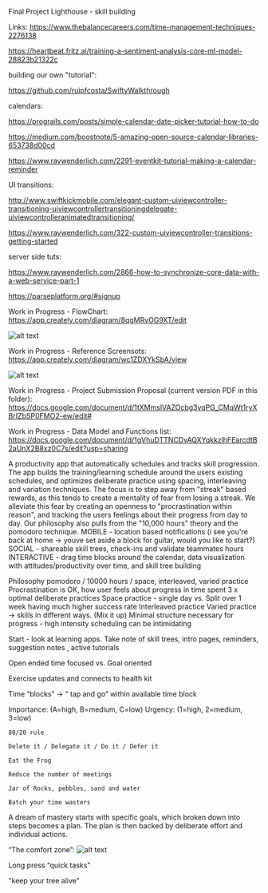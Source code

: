 Final Project Lighthouse - skill building

Links:
https://www.thebalancecareers.com/time-management-techniques-2276138

https://heartbeat.fritz.ai/training-a-sentiment-analysis-core-ml-model-28823b21322c

building our own "tutorial":

https://github.com/ruipfcosta/SwiftyWalkthrough

calendars:

https://prograils.com/posts/simple-calendar-date-picker-tutorial-how-to-do

https://medium.com/boostnote/5-amazing-open-source-calendar-libraries-653738d00cd

https://www.raywenderlich.com/2291-eventkit-tutorial-making-a-calendar-reminder

UI transitions:

http://www.swiftkickmobile.com/elegant-custom-uiviewcontroller-transitioning-uiviewcontrollertransitioningdelegate-uiviewcontrolleranimatedtransitioning/

https://www.raywenderlich.com/322-custom-uiviewcontroller-transitions-getting-started


server side tuts:

https://www.raywenderlich.com/2866-how-to-synchronize-core-data-with-a-web-service-part-1

https://parseplatform.org/#signup


Work in Progress -  FlowChart:
https://app.creately.com/diagram/8qgMRvOG9XT/edit

![alt text][CurrentFlowChart]

[CurrentFlowChart]: https://github.com/marinamcpeak/Mastery/blob/master/PM%20and%20Brainstorming/User%20Mastery.jpg "Current Flow Chart"

Work in Progress - Reference Screensots:
https://app.creately.com/diagram/wc1ZDXYkSbA/view

![alt text][ReferenceScreenshots]

[ReferenceScreenshots]: https://github.com/marinamcpeak/Mastery/blob/master/PM%20and%20Brainstorming/Reference%20Screenshots.jpg "Current Flow Chart"

Work in Progress - Project Submission Proposal (current version PDF in this folder):
https://docs.google.com/document/d/1tXMmslVAZOcbg3vqPG_CMqWt1ryXBrIZbSP0FMO2-ew/edit#

Work in Progress - Data Model and Functions list:
https://docs.google.com/document/d/1gVhuDTTNCDvAQXYqkkzlhFEarcdtB2aUnX2B8xz0C7s/edit?usp=sharing

A productivity app that automatically schedules and tracks skill progression. The app builds the training/learning schedule around the users existing schedules, and optimizes deliberate practice using spacing, interleaving and variation techniques. The focus is to step away from "streak" based rewards, as this tends to create a mentality of fear from losing a streak. We alleviate this fear by creating an openness to "procrastination within reason", and tracking the users feelings about their progress from day to day. Our philosophy also pulls from the "10,000 hours" theory and the pomodoro technique. MOBILE - location based notifications (i see you're back at home -> youve set aside a block for guitar, would you like to start?) SOCIAL - shareable skill trees, check-ins and validate teammates hours INTERACTIVE - drag time blocks around the calendar, data visualization with attitudes/productivity over time, and skill tree building

Philosophy
pomodoro / 10000 hours / space, interleaved, varied practice
Procrastination is OK, how user feels about progress in time spent
3 x optimal deliberate practices 
Space practice - single day vs. Split over 1 week having much higher success rate
Interleaved practice
Varied practice -> skills in different ways. (Mix it up)
Minimal structure necessary for progress - high intensity scheduling can be intimidating

Start - look at learning apps. Take note of skill trees, intro pages, reminders, suggestion notes , active tutorials

Open ended time focused vs. Goal oriented

Exercise updates and connects to health kit

Time “blocks” -> “ tap and go” within available time block

  Importance: (A=high, B=medium, C=low)
  Urgency: (1=high, 2=medium, 3=low)

	80/20 rule

	Delete it / Delegate it / Do it / Defer it

	Eat the Frog

	Reduce the number of meetings

	Jar of Rocks, pebbles, sand and water

	Batch your time wasters

A dream of mastery starts with specific goals, which broken down into steps becomes a plan. The plan is then backed by deliberate effort and individual actions.

“The comfort zone”: 
![alt text][logo]

[logo]: https://github.com/marinamcpeak/Mastery/blob/master/PM%20and%20Brainstorming/ComfortZone.jpeg "The Comfort Zone"

Long press “quick tasks"

"keep your tree alive"
